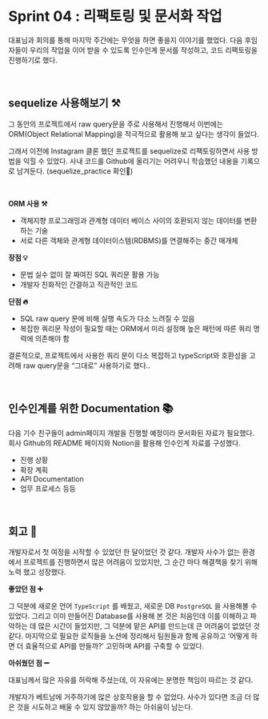 # Sprint 04 : 리팩토링 및 문서화 작업

대표님과 회의를 통해 마지막 주간에는 무엇을 하면 좋을지 이야기를 했었다. 다음 후임자들이 우리의 작업을 이어 받을 수 있도록 인수인계 문서를 작성하고, 코드 리팩토링을 진행하기로 했다.

<br>

## sequelize 사용해보기 ⚒️

그 동안의 프로젝트에서 raw query문을 주로 사용해서 진행해서 이번에는 ORM(Object Relational Mapping)을 적극적으로 활용해 보고 싶다는 생각이 들었다.

그래서 이전에 Instagram 클론 했던 프로젝트를 sequelize로 리팩토링하면서 사용 방법을 익힐 수 있었다. 사내 코드를 Github에 올리기는 어려우니 학습했던 내용을 기록으로 남겨둔다. (sequelize_practice 확인📍)

<br>

**ORM 사용 ⚒️**

- 객체지향 프로그래밍과 관계형 데이터 베이스 사이의 호환되지 않는 데이터를 변환하는 기술
- 서로 다른 객체와 관계형 데이터이스템(RDBMS)를 연결해주는 중간 매개체

**장점 💡**

- 문법 실수 없이 잘 짜여진 SQL 쿼리문 활용 가능
- 개발자 친화적인 간결하고 직관적인 코드

**단점 🔥**

- SQL raw query 문에 비해 실행 속도가 다소 느려질 수 있음
- 복잡한 쿼리문 작성이 필요할 때는 ORM에서 미리 설정해 높은 패턴에 따른 쿼리 명력에 의존해야 함

결론적으로, 프로젝트에서 사용한 쿼리 문이 다소 복잡하고 typeScript와 호환성을 고려해 raw query문을 “그대로” 사용하기로 했다..

<br>

## 인수인계를 위한 Documentation 📚

다음 기수 친구들이 admin페이지 개발을 진행할 예정이라 문서화된 자료가 필요했다. 회사 Github의 README 페이지와 Notion을 활용해 인수인계 자료를 구성했다.

- 진행 상황
- 확장 계획
- API Documentation
- 업무 프로세스 등등

<br>

## 회고 👣

개발자로서 첫 여정을 시작할 수 있었던 한 달이었던 것 같다. 개발자 사수가 없는 환경에서 프로젝트를 진행하면서 많은 어려움이 있었지만, 그 순간 마다 해결책을 찾기 위해 노력 했고 성장했다.

**좋았던 점 ➕**

그 덕분에 새로운 언어 `TypeScript` 를 배웠고, 새로운 DB `PostgreSQL` 을 사용해볼 수 있었다. 그리고 이미 만들어진 Database를 사용해 본 것은 처음인데 이를 이해하고 파악하는 데 많은 시간이 들었지만, 그 덕분에 맡은 API를 만드는데 큰 어려움이 없었던 것 같다. 마지막으로 필요한 로직들을 노션에 정리해서 팀원들과 함께 공유하고 ‘어떻게 하면 더 효율적으로 API를 만들까?’ 고민하며 API를 구축할 수 있었다.

**아쉬웠던 점 ➖**

대표님께서 많은 자유를 허락해 주셨는데, 이 자유에는 분명한 책임이 따르는 것 같다.

개발자가 베트남에 거주하기에 많은 상호작용을 할 수 없었다. 사수가 있다면 조금 더 많은 것을 시도하고 배울 수 있지 않았을까? 하는 아쉬움이 남는다.
